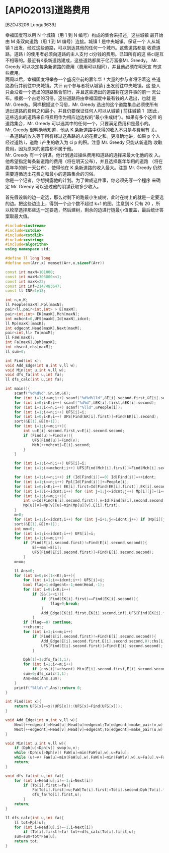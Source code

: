 # [APIO2013]道路费用
[BZOJ3206 Luogu3639]

幸福国度可以用 N 个城镇（用 1 到 N 编号）构成的集合来描述，这些城镇 最开始由 M 条双向道路（用 1 到 M 编号）连接。城镇 1 是中央城镇。保证一个 人从城镇 1 出发，经过这些道路，可以到达其他的任何一个城市。这些道路都是 收费道路，道路 i 的使用者必须向道路的主人支付 ci分钱的费用。已知所有的这 些ci是互不相等的。最近有K条新道路建成，这些道路都属于亿万富豪Mr. Greedy。 Mr. Greedy 可以决定每条新道路的费用（费用可以相同），并且他必须在明天宣 布这些费用。  
两周以后，幸福国度将举办一个盛况空前的嘉年华！大量的参与者将沿着这 些道路游行并前往中央城镇。共计 pj个参与者将从城镇 j 出发前往中央城镇。这 些人只会沿着一个选出的道路集合前行，并且这些选出的道路将在这件事的前一 天公布。根据一个古老的习俗，这些道路将由幸福国度中最有钱的人选出，也就 是 Mr. Greedy。同样根据这个习俗，Mr. Greedy 选出的这个道路集合必须使所有 选出道路的费用之和最小，并且仍要保证任何人可以从城镇 j 前往城镇 1（因此， 这些选出的道路来自将费用作为相应边边权的“最小生成树”）。如果有多个这样 的道路集合，Mr. Greedy 可以选其中的任何一个，只要满足费用和是最小的。  
Mr. Greedy 很明确地知道，他从 K 条新道路中获得的收入不只是与费用有 关。一条道路的收入等于所有经过这条路的人的花费之和。更准确地讲，如果 p 个人经过道路 i，道路 i 产生的收入为 ci p 的积。注意 Mr. Greedy 只能从新道路 收取费用，因为原来的道路都不属于他。  
Mr. Greedy 有一个阴谋。他计划通过操纵费用和道路的选择来最大化他的收 入。他希望指定每条新道路的费用（将在明天公布），并且选择嘉年华用的道路 （将在嘉年华的前一天公布），使得他在 K 条新道路的收入最大。注意 Mr. Greedy 仍然需要遵循选出花费之和最小的道路集合的习俗。  
你是一个记者，你想揭露他的计划。为了做成这件事，你必须先写一个程序 来确定 Mr. Greedy 可以通过他的阴谋获取多少收入。

首先假设新的边一定选，那么对剩下的跑最小生成树，此时在树上的就是一定要选的边。把这些边连上，得到一个点个数不超过 k+1 的图。注意到 K 只有 20 ，所以枚举选择那些边一定要选，然后建树，剩余的边进行链最小值覆盖，最后统计答案取最大值。

```cpp
#include<iostream>
#include<cstdio>
#include<cstdlib>
#include<cstring>
#include<algorithm>
using namespace std;

#define ll long long
#define mem(Arr,x) memset(Arr,x,sizeof(Arr))

const int maxN=101000;
const int maxM=303000<<1;
const int maxK=22;
const int inf=2147483647;
const ll INF=1e18;

int n,m,K;
ll People[maxN],Ppl[maxN];
pair<ll,pair<int,int> > E[maxM];
pair<int,int> EK[maxK],Mch[maxN];
int mchcnt=0,UFS[maxN],Id[maxN],idcnt;
ll Mp[maxK][maxK];
int edgecnt,Head[maxK],Next[maxM];
pair<int,ll> To[maxM];
ll FaW[maxK];
int Fa[maxK],Dph[maxK];
int chscnt,chs[maxM];
ll sum=0;

int Find(int x);
void Add_Edge(int u,int v,ll w);
void Min(int u,int v,ll w);
void dfs_fa(int u,int fa);
ll dfs_calc(int u,int fa);

int main(){
	scanf("%d%d%d",&n,&m,&K);
	for (int i=1;i<=m;i++) scanf("%d%d%lld",&E[i].second.first,&E[i].second.second,&E[i].first);
	for (int i=0;i<K;i++) scanf("%d%d",&EK[i].first,&EK[i].second);
	for (int i=1;i<=n;i++) scanf("%lld",&People[i]);
	for (int i=1;i<=n;i++) UFS[i]=i;
	for (int i=0;i<K;i++) UFS[Find(EK[i].first)]=Find(EK[i].second);
	sort(&E[1],&E[m+1]);
	for (int i=1;i<=m;i++){
		int u=E[i].second.first,v=E[i].second.second;
		if (Find(u)!=Find(v)){
			UFS[Find(u)]=Find(v);
			Mch[++mchcnt]=E[i].second;
		}
	}

	for (int i=1;i<=n;i++) UFS[i]=i;
	for (int i=1;i<=mchcnt;i++) UFS[Find(Mch[i].first)]=Find(Mch[i].second);

	for (int i=1;i<=n;i++) if (Id[Find(i)]==0) Id[Find(i)]=++idcnt;
	for (int i=1;i<=n;i++) Ppl[Id[Find(i)]]+=People[i];
	for (int i=0;i<K;i++) EK[i].first=Id[Find(EK[i].first)],EK[i].second=Id[Find(EK[i].second)];
	for (int i=1;i<=idcnt;i++) for (int j=1;j<=idcnt;j++) Mp[i][j]=(i==j)?0:INF;
	for (int i=1;i<=m;i++){
		int u=Id[Find(E[i].second.first)],v=Id[Find(E[i].second.second)];
		Mp[u][v]=Mp[v][u]=min(Mp[u][v],E[i].first);
	}
	m=0;
	for (int i=1;i<=idcnt;i++) for (int j=i+1;j<=idcnt;j++) if (Mp[i][j]!=INF) E[++m]=make_pair(Mp[i][j],make_pair(i,j));
	sort(&E[1],&E[m+1]);
	int mm=0;
	for (int i=1;i<=idcnt;i++) UFS[i]=i;
	for (int i=1;i<=m;i++)
		if (Find(E[i].second.first)!=Find(E[i].second.second)){
			E[++mm]=E[i];
			UFS[Find(E[i].second.first)]=Find(E[i].second.second);
		}
	m=mm;

	ll Ans=0;
	for (int S=0;S<(1<<K);S++){
		for (int i=1;i<=idcnt;i++) UFS[i]=i;
		bool flag=1;edgecnt=-1;mem(Head,-1);
		for (int i=0;i<K;i++)
			if (S&(1<<i)){
				if (Find(EK[i].first)==Find(EK[i].second)){
					flag=0;break;
				}
				Add_Edge(EK[i].first,EK[i].second,inf),UFS[Find(EK[i].first)]=Find(EK[i].second);
			}
		if (flag==0) continue;
		++chscnt;
		for (int i=1;i<=m;i++)
			if (Find(E[i].second.first)!=Find(E[i].second.second)){
				Add_Edge(E[i].second.first,E[i].second.second,0);chs[i]=chscnt;
				UFS[Find(E[i].second.first)]=Find(E[i].second.second);
			}

		Dph[1]=1;dfs_fa(1,1);
		for (int i=1;i<=m;i++)
			if (chs[i]!=chscnt) Min(E[i].second.first,E[i].second.second,E[i].first);
		sum=0;dfs_calc(1,1);
		Ans=max(Ans,sum);
	}
	printf("%lld\n",Ans);return 0;
}

int Find(int x){
	return UFS[x]==x?(UFS[x]):(UFS[x]=Find(UFS[x]));
}

void Add_Edge(int u,int v,ll w){
	Next[++edgecnt]=Head[u];Head[u]=edgecnt;To[edgecnt]=make_pair(v,w);
	Next[++edgecnt]=Head[v];Head[v]=edgecnt;To[edgecnt]=make_pair(u,w);
}

void Min(int u,int v,ll w){
	if (Dph[u]<Dph[v]) swap(u,v);
	while (Dph[u]>Dph[v]) FaW[u]=min(FaW[u],w),u=Fa[u];
	while (u!=v) FaW[u]=min(FaW[u],w),FaW[v]=min(FaW[v],w),u=Fa[u],v=Fa[v];
	return;
}

void dfs_fa(int u,int fa){
	for (int i=Head[u];i!=-1;i=Next[i])
		if (To[i].first!=fa){
			Fa[To[i].first]=u;FaW[To[i].first]=To[i].second;Dph[To[i].first]=Dph[u]+1;
			dfs_fa(To[i].first,u);
		}
	return;
}

ll dfs_calc(int u,int fa){
	ll tot=Ppl[u];
	for (int i=Head[u];i!=-1;i=Next[i])
		if (To[i].first!=fa) tot+=dfs_calc(To[i].first,u);
	sum=sum+tot*FaW[u];
	return tot;
}
```